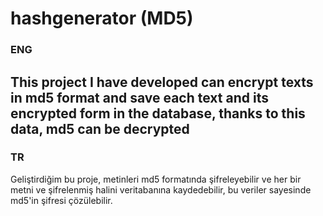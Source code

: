 # hashgenerator (MD5)
### ENG
This project I have developed can encrypt texts in md5 format and save each text and its encrypted form in the database, thanks to this data, md5 can be decrypted
------------------
### TR
Geliştirdiğim bu proje, metinleri md5 formatında şifreleyebilir ve her bir metni ve şifrelenmiş halini veritabanına kaydedebilir, bu veriler sayesinde md5'in şifresi çözülebilir.
